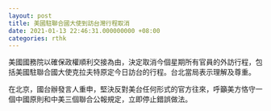 ```yaml
---
layout: post
title: 美國駐聯合國大使到訪台灣行程取消
date: 2021-01-13 22:46:31.000000000 +08:00
categories: rthk
---
```


美國國務院以確保政權順利交接為由，決定取消今個星期所有官員的外訪行程，包括美國駐聯合國大使克拉夫特原定今日訪台的行程。台北當局表示理解及尊重。

在北京，國台辦發言人重申，堅決反對美台任何形式的官方往來，呼籲美方恪守一個中國原則和中美三個聯合公報規定，立即停止錯誤做法。

